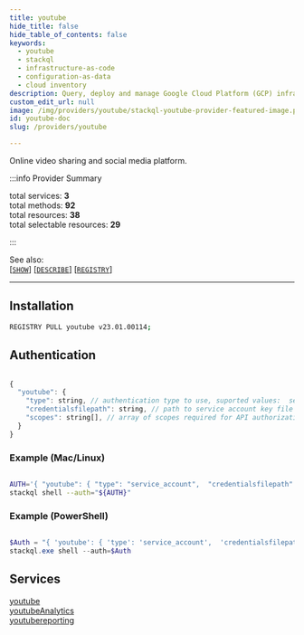 ```yaml
---
title: youtube
hide_title: false
hide_table_of_contents: false
keywords:
  - youtube
  - stackql
  - infrastructure-as-code
  - configuration-as-data
  - cloud inventory
description: Query, deploy and manage Google Cloud Platform (GCP) infrastructure and resources using SQL
custom_edit_url: null
image: /img/providers/youtube/stackql-youtube-provider-featured-image.png
id: youtube-doc
slug: /providers/youtube

---
```

Online video sharing and social media platform.  
    
:::info Provider Summary

<div class="row">
<div class="providerDocColumn">
<span>total services:&nbsp;<b>3</b></span><br />
<span>total methods:&nbsp;<b>92</b></span><br />
</div>
<div class="providerDocColumn">
<span>total resources:&nbsp;<b>38</b></span><br />
<span>total selectable resources:&nbsp;<b>29</b></span><br />
</div>
</div>

:::

See also:   
[[` SHOW `]](https://stackql.io/docs/language-spec/show) [[` DESCRIBE `]](https://stackql.io/docs/language-spec/describe)  [[` REGISTRY `]](https://stackql.io/docs/language-spec/registry)
* * * 

## Installation
```bash
REGISTRY PULL youtube v23.01.00114;
```

## Authentication
```javascript

{
  "youtube": {
    "type": string, // authentication type to use, suported values:  service_account
    "credentialsfilepath": string, // path to service account key file
    "scopes": string[], // array of scopes required for API authorization, see [scopes](https://developers.google.com/identity/protocols/oauth2/scopes)
  }
}

```
### Example (Mac/Linux)
```bash

AUTH='{ "youtube": { "type": "service_account",  "credentialsfilepath": "creds/sa-key.json", "scopes": ["https://www.googleapis.com/auth/...", "..."]  }}'
stackql shell --auth="${AUTH}"

```
### Example (PowerShell)
```powershell

$Auth = "{ 'youtube': { 'type': 'service_account',  'credentialsfilepath': 'creds/sa-key.json', 'scopes': ['https://www.googleapis.com/auth/...', '...'] }}"
stackql.exe shell --auth=$Auth

```
## Services
<div class="row">
<div class="providerDocColumn">
<a href="/providers/youtube/youtube/">youtube</a><br />
<a href="/providers/youtube/youtubeAnalytics/">youtubeAnalytics</a><br />
</div>
<div class="providerDocColumn">
<a href="/providers/youtube/youtubereporting/">youtubereporting</a><br />
</div>
</div>
